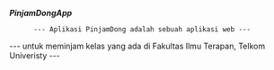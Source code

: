 ***PinjamDongApp***

          --- Aplikasi PinjamDong adalah sebuah aplikasi web --- 
--- untuk meminjam kelas yang ada di Fakultas Ilmu Terapan, Telkom Univeristy ---

